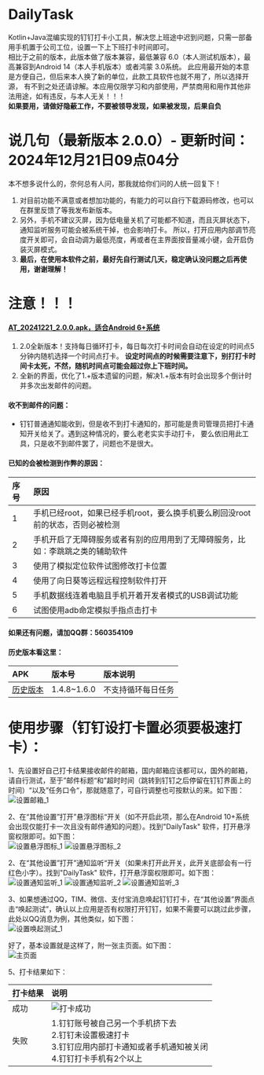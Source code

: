 # DailyTask

Kotlin+Java混编实现的钉钉打卡小工具，解决您上班途中迟到问题，只需一部备用手机置于公司工位，设置一下上下班打卡时间即可。  
相比于之前的版本，此版本做了版本兼容，最低兼容 6.0（本人测试机版本），最高兼容到Android 14（本人手机版本）或者鸿蒙
3.0系统。 此应用最开始的本意是方便自己，但后来本人换了新的单位，此款工具软件也就不用了，所以选择开源，
有不到之处还请谅解。本应用仅限学习和内部使用，严禁商用和用作其他非法用途，如有违反，与本人无关！！！  
**如果要用，请做好隐蔽工作，不要被领导发现，如果被发现，后果自负**

# 说几句（最新版本 2.0.0）- 更新时间：2024年12月21日09点04分

本不想多说什么的，奈何总有人问，那我就给你们问的人统一回复下！

1. 对目前功能不满意或者想加功能的，有能力的可以自行下载源码修改，也可以在群里反馈了等我发布新版本。
2. 另外，手机不建议灭屏，因为低电量关机了可能都不知道，而且灭屏状态下，通知监听服务可能会被系统干掉，也会影响打卡。
   所以，打开应用内部调节亮度开关即可，会自动调为最低亮度，再或者在主界面按音量减小键，会开启伪装灭屏模式。
3. **最后，在使用本软件之前，最好先自行测试几天，稳定确认没问题之后再使用，谢谢理解！**

# 注意！！！

#### [AT_20241221_2.0.0.apk，适合Android 6+系统](apk/auto/release/AT_20241221_2.0.0.apk)

1. 2.0全新版本！支持每日循环打卡，每日每次打卡时间会自动在设定的时间点5分钟内随机选择一个时间点打卡。
   **设定时间点的时候需要注意下，别打打卡时间卡太死，不然，随机时间点可能会超过你上下班时间。**
2. 全新的界面，优化了1.+版本遗留的问题，解决1.+版本有时会出现多个倒计时并多次出发邮件的问题。

#### 收不到邮件的问题：

* 钉钉普通通知能收到，但是收不到打卡通知的，那可能是贵司管理员把打卡通知开关给关了。遇到这种情况的，要么老老实实手动打卡，
  要么依旧用此工具，只是收不到邮件罢了，问题也不是很大。

#### 已知的会被检测到作弊的原因：

| 序号  | 原因                                            |
|:----|:----------------------------------------------|
| 1   | 手机已经root，如果已经手机root，要么换手机要么刷回没root前的状态，否则必被检测 |
| 2   | 手机开启了无障碍服务或者有别的应用用到了无障碍服务，比如：李跳跳之类的辅助软件       |
| 3   | 使用了模拟定位软件试图修改打卡位置                             |
| 4   | 使用了向日葵等远程远程控制软件打开                             |
| 5   | 手机数据线连着电脑且手机开着开发者模式的USB调试功能                   |
| 6   | 试图使用adb命定模拟手指点击打卡                             |

#### 如果还有问题，请加QQ群：560354109

#### 历史版本看这里：

| APK                                                                     | 版本号         | 版本说明      |
|:------------------------------------------------------------------------|:------------|:----------|
| [历史版本](https://gitee.com/AndroidCoderPeng/AutoDingding/tree/master/apk) | 1.4.8~1.6.0 | 不支持循环每日任务 |

# 使用步骤（**钉钉设打卡置必须要极速打卡**）：

1、先设置好自己打卡结果接收邮件的邮箱，国内邮箱应该都可以，国外的邮箱，请自行测试，至于”邮件标题“和”超时时间（跳转到钉钉之后停留在钉钉界面上的时间）“以及”任务口令“，那就随意了，可自行调整也可按默认的来。如下图：</br>
![设置邮箱_1](screenshot/设置邮箱_1.png)

2、在“其他设置”打开”悬浮图标“开关（如不开启此项，那么在Android
10+系统会出现仅能打卡一次且没有邮件通知的问题）。找到"DailyTask"
软件，打开悬浮窗权限即可。如下图：</br>
![设置悬浮图标_1](screenshot/设置悬浮图标_1.png)
![设置悬浮图标_2](screenshot/设置悬浮图标_2.png)

2、在“其他设置”打开”通知监听“开关（如果未打开此开关，此开关底部会有一行红色小字）。找到"DailyTask"
软件，打开悬浮窗权限即可。如下图：</br>
![设置通知监听_1](screenshot/设置通知监听_1.png)
![设置通知监听_2](screenshot/设置通知监听_2.png)
![设置通知监听_3](screenshot/设置通知监听_3.png)

3、如果想通过QQ，TIM、微信、支付宝消息唤起钉钉打卡，在“其他设置”界面点击“唤起测试”，确认以上应用是否有权限打开钉钉，如果不需要可以跳过此步骤，此处以QQ消息为例，其他类似，如下图：</br>
![设置唤起测试_1](screenshot/设置唤起测试_1.png)

好了，基本设置就是这样了，附一张主页面。如下图：</br>
![主页面](screenshot/主页面.png)

5、打卡结果如下：

| 打卡结果 | 说明                                                                                  |
|:-----|:------------------------------------------------------------------------------------|
| 成功   | ![打卡成功](screenshot/打卡成功.png)                                                        |
| 失败   | 1.钉钉账号被自己另一个手机挤下去 <br/> 2.钉钉未设置极速打卡 <br/> 3.钉钉应用内部打卡通知或者手机通知被关闭 <br/> 4.钉钉打卡手机有2个以上 |
